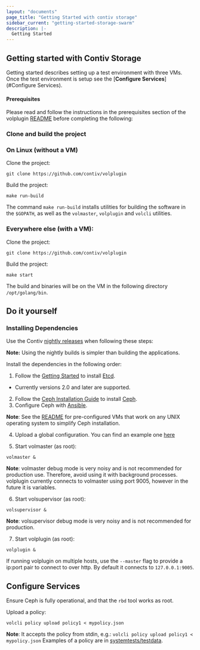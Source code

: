 ```yaml
---
layout: "documents"
page_title: "Getting Started with contiv storage"
sidebar_current: "getting-started-storage-swarm"
description: |-
  Getting Started
---
```


## Getting started with Contiv Storage

Getting started describes setting up a test environment with three VMs. Once
the test environment is setup see the [**Configure Services**](#Configure Services).

#### Prerequisites

Please read and follow the instructions in the prerequisites section of the
volplugin
[README](https://github.com/contiv/volplugin/blob/master/README.md#prerequisites)
before completing the following:

### Clone and build the project

### On Linux (without a VM)

Clone the project:

```
git clone https://github.com/contiv/volplugin
```

Build the project:

```
make run-build
```

The command `make run-build` installs utilities for building the software in
the `$GOPATH`, as well as the `volmaster`, `volplugin` and `volcli` utilities.

### Everywhere else (with a VM):

Clone the project:

```
git clone https://github.com/contiv/volplugin
```

Build the project:

```
make start
```

The build and binaries will be on the VM in the following directory `/opt/golang/bin`.

## Do it yourself

### Installing Dependencies

Use the Contiv [nightly releases](https://github.com/contiv/volplugin/releases)
when following these steps:

**Note:** Using the nightly builds is simpler than building the applications.

Install the dependencies in the following order:

1. Follow the [Getting Started](https://github.com/coreos/etcd/releases/tag/v2.2.0) to install [Etcd](https://coreos.com/etcd/docs/latest/getting-started-with-etcd.html).
  * Currently versions 2.0 and later are supported.

2. Follow the [Ceph Installation Guide](http://docs.ceph.com/docs/master/install/) to install [Ceph](http://ceph.com).
3. Configure Ceph with [Ansible](https://github.com/ceph/ceph-ansible).

  **Note**: See the [README](https://github.com/contiv/volplugin/blob/master/README.md#running-the-processes)
  for pre-configured VMs that work on any UNIX operating system to simplify
    Ceph installation.

4. Upload a global configuration. You can find an example one [here](https://raw.githubusercontent.com/contiv/volplugin/master/systemtests/testdata/globals/global1.json)

5. Start volmaster (as root):

```
volmaster &
```

**Note**: volmaster debug mode is very noisy and is not recommended for
production use. Therefore, avoid using it with background processes. volplugin
currently connects to volmaster using port 9005, however in the future it is
variables.

6. Start volsupervisor (as root):

```
volsupervisor &
```


**Note**: volsupervisor debug mode is very noisy and is not recommended for production.

7.  Start volplugin (as root):

```
volplugin &
```

If running volplugin on multiple hosts, use the `--master` flag to
provide a ip:port pair to connect to over http. By default it connects to
`127.0.0.1:9005`.

## Configure Services

Ensure Ceph is fully operational, and that the `rbd` tool works as root.

Upload a policy:

```
volcli policy upload policy1 < mypolicy.json
```

**Note**: It accepts the policy from stdin, e.g.: `volcli policy upload policy1 < mypolicy.json`
Examples of a policy are in [systemtests/testdata](https://github.com/contiv/volplugin/tree/master/systemtests/testdata).
